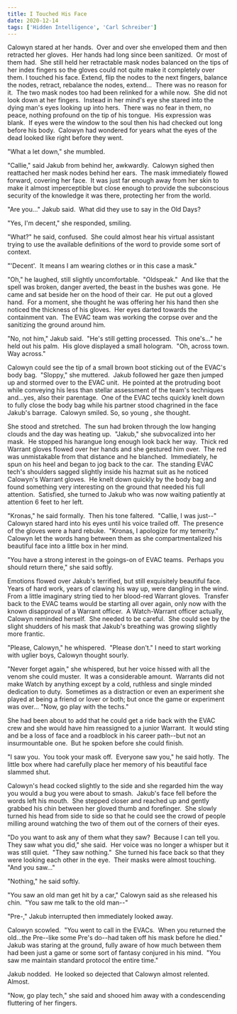 ```yaml
---
title: I Touched His Face
date: 2020-12-14
tags: ['Hidden Intelligence', 'Carl Schreiber']
---
```


Calowyn stared at her hands.  Over and over she enveloped them and then retracted her gloves.  Her hands had long since been sanitized.  Or most of them had.  She still held her retractable mask nodes balanced on the tips of her index fingers so the gloves could not quite make it completely over them. I touched his face. Extend, flip the nodes to the next fingers, balance the nodes, retract, rebalance the nodes, extend...  There was no reason for it.  The two mask nodes too had been relinked for a while now.  She did not look down at her fingers.  Instead in her mind's eye she stared into the dying man's eyes looking up into hers.  There was no fear in them, no peace, nothing profound on the tip of his tongue.  His expression was blank.  If eyes were the window to the soul then his had checked out long before his body.  Calowyn had wondered for years what the eyes of the dead looked like right before they went.

"What a let down," she mumbled.

"Callie," said Jakub from behind her, awkwardly.  Calowyn sighed then reattached her mask nodes behind her ears.  The mask immediately flowed forward, covering her face.  It was just far enough away from her skin to make it almost imperceptible but close enough to provide the subconscious security of the knowledge it was there, protecting her from the world.

"Are you..." Jakub said.  What did they use to say in the Old Days?

"Yes, I'm decent," she responded, smiling.

"What?" he said, confused.  She could almost hear his virtual assistant trying to use the available definitions of the word to provide some sort of context.

"'Decent'.  It means I am wearing clothes or in this case a mask."

"Oh," he laughed, still slightly uncomfortable.  "Oldspeak."  And like that the spell was broken, danger averted, the beast in the bushes was gone.  He came and sat beside her on the hood of their car.  He put out a gloved hand.  For a moment, she thought he was offering her his hand then she noticed the thickness of his gloves.  Her eyes darted towards the containment van.  The EVAC team was working the corpse over and the sanitizing the ground around him.

"No, not him," Jakub said.  "He's still getting processed.  This one's..." he held out his palm.  His glove displayed a small hologram.  "Oh, across town.  Way across."

Calowyn could see the tip of a small brown boot sticking out of the EVAC's body bag.  "Sloppy," she muttered.  Jakub followed her gaze then jumped up and stormed over to the EVAC unit.  He pointed at the protruding boot while conveying his less than stellar assessment of the team's techniques and...yes, also their parentage.  One of the EVAC techs quickly knelt down to fully close the body bag while his partner stood chagrined in the face Jakub's barrage.  Calowyn smiled. So, so young , she thought.

She stood and stretched.  The sun had broken through the low hanging clouds and the day was heating up.  "Jakub," she subvocalized into her mask.  He stopped his harangue long enough look back her way.  Thick red Warrant gloves flowed over her hands and she gestured him over.  The red was unmistakable from that distance and he blanched.  Immediately, he spun on his heel and began to jog back to the car.  The standing EVAC tech's shoulders sagged slightly inside his hazmat suit as he noticed Calowyn's Warrant gloves.  He knelt down quickly by the body bag and found something very interesting on the ground that needed his full attention.  Satisfied, she turned to Jakub who was now waiting patiently at attention 6 feet to her left.

"Kronas," he said formally.  Then his tone faltered.  "Callie, I was just--"  Calowyn stared hard into his eyes until his voice trailed off.  The presence of the gloves were a hard rebuke.  "Kronas, I apologize for my temerity."  Calowyn let the words hang between them as she compartmentalized his beautiful face into a little box in her mind.

"You have a strong interest in the goings-on of EVAC teams.  Perhaps you should return there," she said softly.

Emotions flowed over Jakub's terrified, but still exquisitely beautiful face.  Years of hard work, years of clawing his way up, were dangling in the wind.  From a little imaginary string tied to her blood-red Warrant gloves.  Transfer back to the EVAC teams would be starting all over again, only now with the known disapproval of a Warrant officer.  A Watch-Warrant officer actually, Calowyn reminded herself.  She needed to be careful.  She could see by the slight shudders of his mask that Jakub's breathing was growing slightly more frantic.

"Please, Calowyn," he whispered.  "Please don't." I need to start working with uglier boys, Calowyn thought sourly.

"Never forget again," she whispered, but her voice hissed with all the venom she could muster.  It was a considerable amount.  Warrants did not make Watch by anything except by a cold, ruthless and single minded dedication to duty.  Sometimes as a distraction or even an experiment she played at being a friend or lover or both; but once the game or experiment was over... "Now, go play with the techs."

She had been about to add that he could get a ride back with the EVAC crew and she would have him reassigned to a junior Warrant.  It would sting and be a loss of face and a roadblock in his career path--but not an insurmountable one.  But he spoken before she could finish.

"I saw you.  You took your mask off.  Everyone saw you," he said hotly.  The little box where had carefully place her memory of his beautiful face slammed shut.

Calowyn's head cocked slightly to the side and she regarded him the way you would a bug you were about to smash.  Jakub's face fell before the words left his mouth.  She stepped closer and reached up and gently grabbed his chin between her gloved thumb and forefinger.  She slowly turned his head from side to side so that he could see the crowd of people milling around watching the two of them out of the corners of their eyes.

"Do you want to ask any of them what they saw?  Because I can tell you.  They saw what you did," she said.  Her voice was no longer a whisper but it was still quiet.  "They saw nothing."  She turned his face back so that they were looking each other in the eye.  Their masks were almost touching.  "And you saw..."

"Nothing," he said softly.

"You saw an old man get hit by a car," Calowyn said as she released his chin.  "You saw me talk to the old man--"

"Pre-," Jakub interrupted then immediately looked away.

Calowyn scowled.  "You went to call in the EVACs.  When you returned the old...the Pre--like some Pre's do--had taken off his mask before he died."  Jakub was staring at the ground, fully aware of how much between them had been just a game or some sort of fantasy conjured in his mind.  "You saw me maintain standard protocol the entire time."

Jakub nodded.  He looked so dejected that Calowyn almost relented.  Almost.

"Now, go play tech," she said and shooed him away with a condescending fluttering of her fingers.
